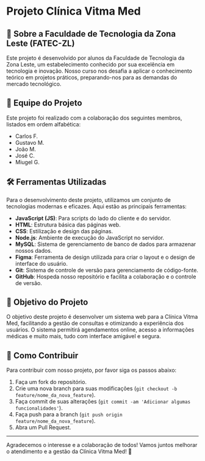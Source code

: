 # Projeto Clínica Vitma Med

## 🏫 Sobre a Faculdade de Tecnologia da Zona Leste (FATEC-ZL)

Este projeto é desenvolvido por alunos da Faculdade de Tecnologia da Zona Leste, um estabelecimento conhecido por sua excelência em tecnologia e inovação. Nosso curso nos desafia a aplicar o conhecimento teórico em projetos práticos, preparando-nos para as demandas do mercado tecnológico.

## 👥 Equipe do Projeto

Este projeto foi realizado com a colaboração dos seguintes membros, listados em ordem alfabética:
- Carlos F.
- Gustavo M.
- João M.
- José C.
- Miugel G.

## 🛠️ Ferramentas Utilizadas

Para o desenvolvimento deste projeto, utilizamos um conjunto de tecnologias modernas e eficazes. Aqui estão as principais ferramentas:

- **JavaScript (JS)**: Para scripts do lado do cliente e do servidor.
- **HTML**: Estrutura básica das páginas web.
- **CSS**: Estilização e design das páginas.
- **Node.js**: Ambiente de execução do JavaScript no servidor.
- **MySQL**: Sistema de gerenciamento de banco de dados para armazenar nossos dados.
- **Figma**: Ferramenta de design utilizada para criar o layout e o design de interface do usuário.
- **Git**: Sistema de controle de versão para gerenciamento de código-fonte.
- **GitHub**: Hospeda nosso repositório e facilita a colaboração e o controle de versão.

## 🎯 Objetivo do Projeto

O objetivo deste projeto é desenvolver um sistema web para a Clínica Vitma Med, facilitando a gestão de consultas e otimizando a experiência dos usuários. O sistema permitirá agendamentos online, acesso a informações médicas e muito mais, tudo com interface amigável e segura.

## 🌟 Como Contribuir

Para contribuir com nosso projeto, por favor siga os passos abaixo:
1. Faça um fork do repositório.
2. Crie uma nova branch para suas modificações (`git checkout -b feature/nome_da_nova_feature`).
3. Faça commit de suas alterações (`git commit -am 'Adicionar algumas funcionalidades'`).
4. Faça push para a branch (`git push origin feature/nome_da_nova_feature`).
5. Abra um Pull Request.

---

Agradecemos o interesse e a colaboração de todos! Vamos juntos melhorar o atendimento e a gestão da Clínica Vitma Med! 🚀

